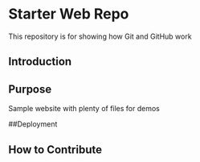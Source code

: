 # Starter Web Repo

This repository is for showing how Git and GitHub work

## Introduction


## Purpose

Sample website with plenty of files for demos

##Deployment

## How to Contribute

